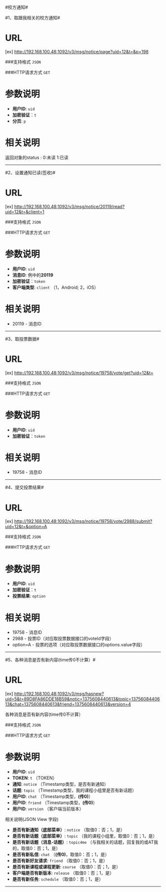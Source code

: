 #校方通知#

#1、取跟我相关的校方通知#

URL
====
[ex] http://192.168.100.48:1092/v3/msg/notice/page?uid=12&t=&p=198

###支持格式 `JSON`

###HTTP请求方式 `GET`

参数说明
====

+ **用户ID**: `uid` 
+ **加密验证**：`t`  
+ **分页**: `p`

相关说明
===
返回对象的status : 0:未读 1:已读

******

#2、设置通知已读(签收)#

URL
====
[ex] http://192.168.100.48:1092/v3/msg/notice/20119/read?uid=12&t=&client=1

###支持格式 `JSON`

###HTTP请求方式 `GET`

参数说明
====

+ **用户ID**: `uid` 
+ **消息ID**: 例中的**20119**
+ **加密验证**：`token`  
+ **客户端类型**: `client`  （1，Android; 2，iOS）

相关说明
===
+ 20119 - 消息ID

******

#3、取投票数据#

URL
====
[ex] http://192.168.100.48:1092/v3/msg/notice/19758/vote/get?uid=12&t=

###支持格式 `JSON`

###HTTP请求方式 `GET`

参数说明
====

+ **用户ID**: `uid` 
+ **加密验证**：`token`  

相关说明
===
+ 19758 - 消息ID

******

#4、提交投票结果#

URL
====
[ex] http://192.168.100.48:1092/v3/msg/notice/19758/vote/2988/submit?uid=12&t=&option=A

###支持格式 `JSON`

###HTTP请求方式 `GET`

参数说明
====

+ **用户ID**: `uid` 
+ **加密验证**：`t`  
+ **投票结果**: `option`

相关说明
===
+ 19758 - 消息ID
+ 2988 - 投票ID（对应取投票数据接口的voteId字段）
+ option=A - 投票的选项（对应取投票数据接口的options.value字段）

******

#5、各种消息是否有新内容(time传0不计算）#

URL
====
[ex] http://192.168.100.48:1092/v3/msg/hasnew?uid=5&t=89D8FA86DDE18B59&notic=1375608440613&topic=1375608440613&chat=1375608440613&friend=1375608440613&version=4

各种消息是否有新内容(time传0不计算）

###支持格式 `JSON`

###HTTP请求方式 `GET`

参数说明
====
+ **用户ID**: `uid`
+ **TOKEN**: `t`  （TOKEN）
+ **通知**: `notice`  （Timestamp类型，是否有新通知）
+ **话题**: `topic`  （Timestamp类型，我的课程小组里是否有新话题）
+ **用户ID**: `chat`  （Timestamp类型，<b>(传0)</b>）
+ **用户ID**: `friend`  （Timestamp类型，<b>(传0)</b>）
+ **用户ID**: `version`  （客户端当前版本）

相关说明(JSON View 字段)
+ **是否有新通知（底部菜单）**: `notice`  （取值0：否；1，是）
+ **是否有新话题（底部菜单）**: `topic`  （我的课程小组里，取值0：否；1，是）
+ **是否有新话题（消息-话题）**: `topic4me`  （与我相关的话题，回复我的或AT我的，取值0：否；1，是）
+ **是否有新私信**: `chat`  （<b>(传0)</b>，取值0：否；1，是）
+ **是否有新好友请求**: `friend`  （取值0：否；1，是）
+ **是否有新课程或课程更新**: `course`  （取值0：否；1，是）
+ **客户端是否有新版本**: `release`  （取值0：否；1，是）
+ **是否有新任务**: `schedule`  （取值0：否；1，是）


******